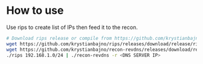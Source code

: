 # How to use

Use rips to create list of IPs then feed it to the recon.
```bash
# Download rips release or compile from https://github.com/krystianbajno/rips
wget https://github.com/krystianbajno/rips/releases/download/release/rips-linux-x86 -O rips
wget https://github.com/krystianbajno/recon-revdns/releases/download/release/recon-revdns-linux-x86 -O recon-revdns
./rips 192.168.1.0/24 | ./recon-revdns -r <DNS SERVER IP>
```

